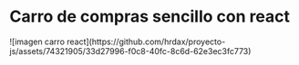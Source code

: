 <h1>Carro de compras sencillo con react</h1>
![imagen carro react](https://github.com/hrdax/proyecto-js/assets/74321905/33d27996-f0c8-40fc-8c6d-62e3ec3fc773)
